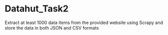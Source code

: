 # Datahut_Task2
Extract at least 1000 data items from the provided website using Scrapy and store the data in both JSON and CSV formats
